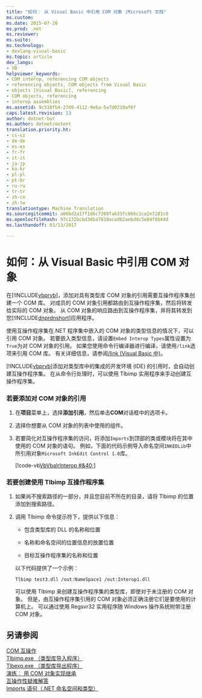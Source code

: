 ```yaml
---
title: "如何︰ 从 Visual Basic 中引用 COM 对象 |Microsoft 文档"
ms.custom: 
ms.date: 2015-07-20
ms.prod: .net
ms.reviewer: 
ms.suite: 
ms.technology:
- devlang-visual-basic
ms.topic: article
dev_langs:
- VB
helpviewer_keywords:
- COM interop, referencing COM objects
- referencing objects, COM objects from Visual Basic
- objects [Visual Basic], referencing
- COM objects, referencing
- interop assemblies
ms.assetid: 9c518fb4-27d9-4112-9e6a-5a7d0210af6f
caps.latest.revision: 13
author: dotnet-bot
ms.author: dotnetcontent
translation.priority.ht:
- cs-cz
- de-de
- es-es
- fr-fr
- it-it
- ja-jp
- ko-kr
- pl-pl
- pt-br
- ru-ru
- tr-tr
- zh-cn
- zh-tw
translationtype: Machine Translation
ms.sourcegitcommit: a06bd2a17f1d6c7308fa6337c866c1ca2e7281c0
ms.openlocfilehash: 97c132bcbd36ba7810acadb2aebddc5e84f0b44d
ms.lasthandoff: 03/13/2017

---
```

# <a name="how-to-reference-com-objects-from-visual-basic"></a>如何：从 Visual Basic 中引用 COM 对象
在[!INCLUDE[vbprvb](../../../csharp/programming-guide/concepts/linq/includes/vbprvb_md.md)]，添加对具有类型库 COM 对象的引用需要互操作程序集创建一个 COM 库。 对成员的 COM 对象引用都路由到互操作程序集，然后将转发给实际的 COM 对象。 从 COM 对象的响应路由到互操作程序集，并将其转发到您[!INCLUDE[dnprdnshort](../../../csharp/getting-started/includes/dnprdnshort_md.md)]应用程序。  
  
 使用互操作程序集在.NET 程序集中嵌入的 COM 对象的类型信息的情况下，可以引用 COM 对象。 若要嵌入类型信息，请设置`Embed Interop Types`属性设置为`True`为对 COM 对象的引用。 如果您使用命令行编译器进行编译，请使用`/link`选项来引用 COM 库。 有关详细信息，请参阅[/link (Visual Basic 中)](../../../visual-basic/reference/command-line-compiler/link.md)。  
  
 [!INCLUDE[vbprvb](../../../csharp/programming-guide/concepts/linq/includes/vbprvb_md.md)]添加对类型库中的集成的开发环境 (IDE) 的引用时，会自动创建互操作程序集。 在从命令行处理时，可以使用 Tlbimp 实用程序来手动创建互操作程序集。  
  
### <a name="to-add-references-to-com-objects"></a>若要添加对 COM 对象的引用  
  
1.  在**项目**菜单上，选择**添加引用**，然后单击**COM**对话框中的选项卡。  
  
2.  选择你想要从 COM 对象的列表中使用的组件。  
  
3.  若要简化对互操作程序集的访问，将添加`Imports`到顶部的类或模块将在其中使用的 COM 对象的语句。 例如，下面的代码示例导入命名空间`INKEDLib`中所引用对象`Microsoft InkEdit Control 1.0`库。  
  
     [!code-vb[VbVbalrInterop #&40;](../../../visual-basic/programming-guide/com-interop/codesnippet/VisualBasic/how-to-reference-com-objects_1.vb)]  
  
### <a name="to-create-an-interop-assembly-using-tlbimp"></a>若要创建使用 Tlbimp 互操作程序集  
  
1.  如果尚不搜索路径的一部分，并且您目前不所在的目录，请将 Tlbimp 的位置添加到搜索路径。  
  
2.  调用 Tlbimp 命令提示符下，提供以下信息︰  
  
    -   包含类型库的 DLL 的名称和位置  
  
    -   名称和命名空间的位置信息的放置位置  
  
    -   目标互操作程序集的名称和位置  
  
     以下代码提供了一个示例：  
  
    ```  
    Tlbimp test3.dll /out:NameSpace1 /out:Interop1.dll  
    ```  
  
     可以使用 Tlbimp 来创建互操作程序集的类型库，即使对于未注册的 COM 对象。 但是，由互操作程序集引用的 COM 对象必须正确注册它们是要使用的计算机上。 可以通过使用 Regsvr32 实用程序随 Windows 操作系统附带注册 COM 对象。  
  
## <a name="see-also"></a>另请参阅  
 [COM 互操作](../../../visual-basic/programming-guide/com-interop/index.md)   
 [Tlbimp.exe （类型库导入程序）](http://msdn.microsoft.com/library/ec0a8d63-11b3-4acd-b398-da1e37e97382)   
 [Tlbexp.exe （类型库导出程序）](http://msdn.microsoft.com/library/a487d61b-d166-467b-a7ca-d8b52fbff42d)   
 [演练︰ 用 COM 对象实现继承](../../../visual-basic/programming-guide/com-interop/walkthrough-implementing-inheritance-with-com-objects.md)   
 [互操作性疑难解答](../../../visual-basic/programming-guide/com-interop/troubleshooting-interoperability.md)   
 [Imports 语句（.NET 命名空间和类型）](../../../visual-basic/language-reference/statements/imports-statement-net-namespace-and-type.md)
